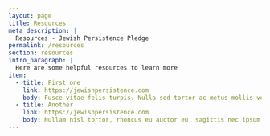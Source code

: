 ```yaml
---
layout: page
title: Resources
meta_description: |
  Resources - Jewish Persistence Pledge
permalink: /resources
section: resources
intro_paragraph: |
  Here are some helpful resources to learn more
item:
  - title: First one
    link: https://jewishpersistence.com
    body: Fusce vitae felis turpis. Nulla sed tortor ac metus mollis venenatis.
  - title: Another
    link: https://jewishpersistence.com
    body: Nullam nisl tortor, rhoncus eu auctor eu, sagittis nec ipsum.
---
```

